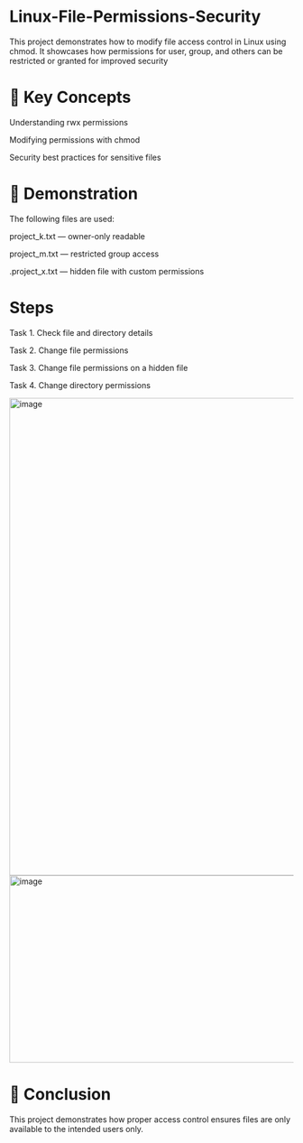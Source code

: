 # Linux-File-Permissions-Security
This project demonstrates how to modify file access control in Linux using chmod. It showcases how permissions for user, group, and others can be restricted or granted for improved security


 # 🔑 Key Concepts

Understanding rwx permissions

Modifying permissions with chmod

Security best practices for sensitive files


 # 📂 Demonstration

The following files are used:

project_k.txt — owner-only readable

project_m.txt — restricted group access

.project_x.txt — hidden file with custom permissions

# Steps
Task 1. Check file and directory details

Task 2. Change file permissions

Task 3. Change file permissions on a hidden file

Task 4. Change directory permissions

<img width="940" height="846" alt="image" src="https://github.com/user-attachments/assets/f734ea62-011e-41d3-9672-d70e51100ff7" />


<img width="940" height="332" alt="image" src="https://github.com/user-attachments/assets/db455ed9-6b16-4f4e-a911-0b2fa36866dc" />


# 📜 Conclusion

This project demonstrates how proper access control ensures files are only available to the intended users only.
